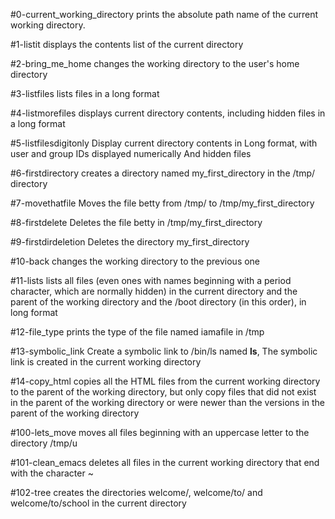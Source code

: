 #0-current_working_directory prints the absolute path name of the current working directory.

#1-listit displays the contents list of the current directory

#2-bring_me_home changes the working directory to the user's home directory

#3-listfiles lists files in a long format

#4-listmorefiles displays current directory contents, including hidden files in a long format

#5-listfilesdigitonly Display current directory contents in Long format, with user and group IDs displayed numerically And hidden files

#6-firstdirectory creates a directory named my_first_directory in the /tmp/ directory

#7-movethatfile Moves the file betty from /tmp/ to /tmp/my_first_directory

#8-firstdelete Deletes the file betty in /tmp/my_first_directory

#9-firstdirdeletion Deletes the directory my_first_directory

#10-back changes the working directory to the previous one

#11-lists lists all files (even ones with names beginning with a period character, which are normally hidden) in the current directory and the parent of the working directory and the /boot directory (in this order), in long format

#12-file_type prints the type of the file named iamafile in /tmp

#13-symbolic_link Create a symbolic link to /bin/ls named __ls__, The symbolic link is created in the current working directory

#14-copy_html copies all the HTML files from the current working directory to the parent of the working directory, but only copy files that did not exist in the parent of the working directory or were newer than the versions in the parent of the working directory

#100-lets_move moves all files beginning with an uppercase letter to the directory /tmp/u

#101-clean_emacs deletes all files in the current working directory that end with the character ~

#102-tree  creates the directories welcome/, welcome/to/ and welcome/to/school in the current directory
